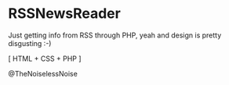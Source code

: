 # RSSNewsReader
Just getting info from RSS through PHP, yeah and design is pretty disgusting :-)

[ HTML + CSS + PHP ]

@TheNoiselessNoise
